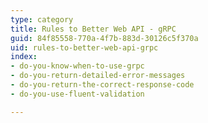```yaml
---
type: category
title: Rules to Better Web API - gRPC
guid: 84f85558-770a-4f7b-883d-30126c5f370a
uid: rules-to-better-web-api-grpc
index:
- do-you-know-when-to-use-grpc
- do-you-return-detailed-error-messages
- do-you-return-the-correct-response-code
- do-you-use-fluent-validation

---
```



